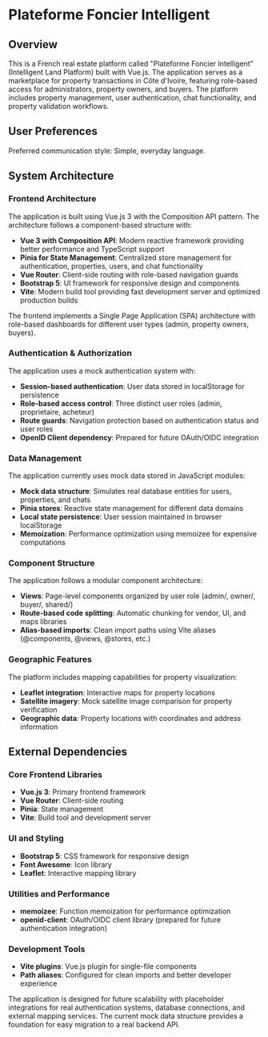 # Plateforme Foncier Intelligent

## Overview

This is a French real estate platform called "Plateforme Foncier Intelligent" (Intelligent Land Platform) built with Vue.js. The application serves as a marketplace for property transactions in Côte d'Ivoire, featuring role-based access for administrators, property owners, and buyers. The platform includes property management, user authentication, chat functionality, and property validation workflows.

## User Preferences

Preferred communication style: Simple, everyday language.

## System Architecture

### Frontend Architecture
The application is built using Vue.js 3 with the Composition API pattern. The architecture follows a component-based structure with:

- **Vue 3 with Composition API**: Modern reactive framework providing better performance and TypeScript support
- **Pinia for State Management**: Centralized store management for authentication, properties, users, and chat functionality
- **Vue Router**: Client-side routing with role-based navigation guards
- **Bootstrap 5**: UI framework for responsive design and components
- **Vite**: Modern build tool providing fast development server and optimized production builds

The frontend implements a Single Page Application (SPA) architecture with role-based dashboards for different user types (admin, property owners, buyers).

### Authentication & Authorization
The application uses a mock authentication system with:

- **Session-based authentication**: User data stored in localStorage for persistence
- **Role-based access control**: Three distinct user roles (admin, proprietaire, acheteur)
- **Route guards**: Navigation protection based on authentication status and user roles
- **OpenID Client dependency**: Prepared for future OAuth/OIDC integration

### Data Management
The application currently uses mock data stored in JavaScript modules:

- **Mock data structure**: Simulates real database entities for users, properties, and chats
- **Pinia stores**: Reactive state management for different data domains
- **Local state persistence**: User session maintained in browser localStorage
- **Memoization**: Performance optimization using memoizee for expensive computations

### Component Structure
The application follows a modular component architecture:

- **Views**: Page-level components organized by user role (admin/, owner/, buyer/, shared/)
- **Route-based code splitting**: Automatic chunking for vendor, UI, and maps libraries
- **Alias-based imports**: Clean import paths using Vite aliases (@components, @views, @stores, etc.)

### Geographic Features
The platform includes mapping capabilities for property visualization:

- **Leaflet integration**: Interactive maps for property locations
- **Satellite imagery**: Mock satellite image comparison for property verification
- **Geographic data**: Property locations with coordinates and address information

## External Dependencies

### Core Frontend Libraries
- **Vue.js 3**: Primary frontend framework
- **Vue Router**: Client-side routing
- **Pinia**: State management
- **Vite**: Build tool and development server

### UI and Styling
- **Bootstrap 5**: CSS framework for responsive design
- **Font Awesome**: Icon library
- **Leaflet**: Interactive mapping library

### Utilities and Performance
- **memoizee**: Function memoization for performance optimization
- **openid-client**: OAuth/OIDC client library (prepared for future authentication integration)

### Development Tools
- **Vite plugins**: Vue.js plugin for single-file components
- **Path aliases**: Configured for clean imports and better developer experience

The application is designed for future scalability with placeholder integrations for real authentication systems, database connections, and external mapping services. The current mock data structure provides a foundation for easy migration to a real backend API.